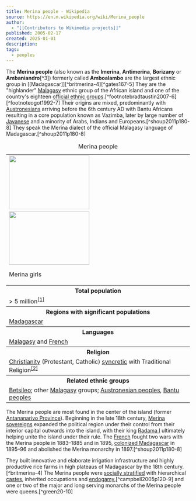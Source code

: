 ```yaml
---
title: Merina people - Wikipedia
source: https://en.m.wikipedia.org/wiki/Merina_people
author:
  - "[[Contributors to Wikimedia projects]]"
published: 2005-02-17
created: 2025-01-01
description: 
tags:
  - peoples
---
```

The **Merina people** (also known as the **Imerina**, **Antimerina**, **Borizany** or **Ambaniandro**[^3]) formerly called **Amboalambo** are the largest ethnic group in [[Madagascar]][^britmerina-4][^gates167-5] They are the "highlander" [Malagasy](https://en.m.wikipedia.org/wiki/Malagasy_people "Malagasy people") ethnic group of the African island and one of the country's eighteen [official ethnic groups](https://en.m.wikipedia.org/wiki/Ethnic_groups_of_Madagascar "Ethnic groups of Madagascar").[^footnotebradtaustin2007-6][^footnoteogot1992-7] Their origins are mixed, predominantly with [Austronesians](https://en.m.wikipedia.org/wiki/Austronesian_peoples "Austronesian peoples") arriving before the 6th century AD with Bantu Africans resulting in a core population known as Vazimba, later by large number of [Javanese](https://en.m.wikipedia.org/wiki/Javanese_people "Javanese people") and a minority of Arabs, Indians and Europeans.[^shoup2011p180-8] They speak the Merina dialect of the official Malagasy language of Madagascar.[^shoup2011p180-8]

<table><caption>Merina people</caption><tbody><tr><td colspan="2"><span><a href="https://en.m.wikipedia.org/wiki/File:Flag_of_the_Merina_people.svg"><img src="https://upload.wikimedia.org/wikipedia/commons/thumb/e/e4/Flag_of_the_Merina_people.svg/220px-Flag_of_the_Merina_people.svg.png" width="220" height="147"></a></span></td></tr><tr><td colspan="2"><span><a href="https://en.m.wikipedia.org/wiki/File:Malagasy_girls_Madagascar_Merina.jpg"><img src="https://upload.wikimedia.org/wikipedia/commons/thumb/4/48/Malagasy_girls_Madagascar_Merina.jpg/220px-Malagasy_girls_Madagascar_Merina.jpg" width="220" height="146"></a></span><p>Merina girls</p></td></tr><tr><th colspan="2">Total population</th></tr><tr><td colspan="2">&gt; 5 million<sup><a href="https://en.m.wikipedia.org/wiki/#cite_note-Heale64-1"><span>[</span>1<span>]</span></a></sup></td></tr><tr><th colspan="2">Regions with significant populations</th></tr><tr><td colspan="2"><a href="https://en.m.wikipedia.org/wiki/Madagascar">Madagascar</a></td></tr><tr><th colspan="2">Languages</th></tr><tr><td colspan="2"><a href="https://en.m.wikipedia.org/wiki/Malagasy_language">Malagasy</a> and <a href="https://en.m.wikipedia.org/wiki/French_language">French</a></td></tr><tr><th colspan="2">Religion</th></tr><tr><td colspan="2"><a href="https://en.m.wikipedia.org/wiki/Christianity">Christianity</a> (Protestant, Catholic) <a href="https://en.m.wikipedia.org/wiki/Syncretism">syncretic</a> with Traditional Religion<sup><a href="https://en.m.wikipedia.org/wiki/#cite_note-2"><span>[</span>2<span>]</span></a></sup></td></tr><tr><th colspan="2">Related ethnic groups</th></tr><tr><td colspan="2"><a href="https://en.m.wikipedia.org/wiki/Betsileo">Betsileo</a>; other <a href="https://en.m.wikipedia.org/wiki/Malagasy_people">Malagasy</a> groups; <a href="https://en.m.wikipedia.org/wiki/Austronesian_peoples">Austronesian peoples</a>, <a href="https://en.m.wikipedia.org/wiki/Bantu_peoples">Bantu peoples</a></td></tr></tbody></table>

The Merina people are most found in the center of the island (former [Antananarivo Province](https://en.m.wikipedia.org/wiki/Antananarivo_Province "Antananarivo Province")). Beginning in the late 18th century, [Merina sovereigns](https://en.m.wikipedia.org/wiki/Kingdom_of_Madagascar "Kingdom of Madagascar") expanded the political region under their control from their interior capital outwards into the island, with their king [Radama I](https://en.m.wikipedia.org/wiki/Radama_I "Radama I") ultimately helping unite the island under their rule. The [French](https://en.m.wikipedia.org/wiki/French_colonial_empire "French colonial empire") fought two wars with the Merina people in 1883–1885 and in 1895, [colonized Madagascar](https://en.m.wikipedia.org/wiki/French_Madagascar "French Madagascar") in 1895–96 and abolished the Merina monarchy in 1897.[^shoup2011p180-8]

They built innovative and elaborate irrigation infrastructure and highly productive rice farms in high plateaus of Madagascar by the 18th century.[^britmerina-4] The Merina people were [socially stratified](https://en.m.wikipedia.org/wiki/Social_stratification "Social stratification") with hierarchical [castes](https://en.m.wikipedia.org/wiki/Caste "Caste"), inherited occupations and [endogamy](https://en.m.wikipedia.org/wiki/Endogamy "Endogamy"),[^campbell2005p120-9] and one or two of the major and long serving monarchs of the Merina people were queens.[^green20-10]